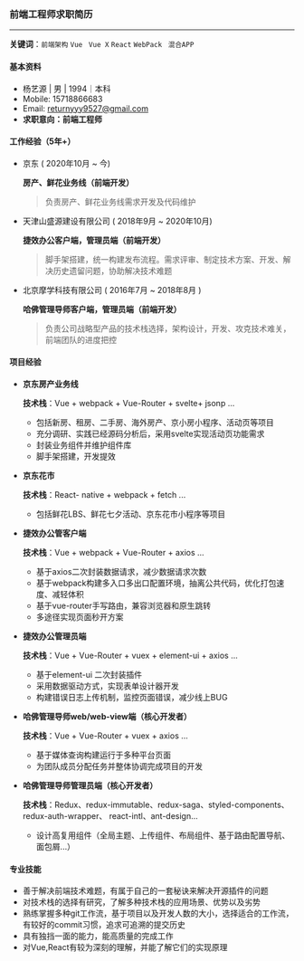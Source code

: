 ### 前端工程师求职简历

---

**关键词**：`前端架构` `Vue ` `Vue X` `React` `WebPack ` `混合APP`

#### **基本资料**

* 杨艺源 | 男 | 1994｜本科
* Mobile: 15718866683
* Email: returnyyy9527@gmail.com
* **求职意向：前端工程师**

#### **工作经验（5年+）**

* 京东 ( 2020年10⽉ ~ 今)

  **房产、鲜花业务线（前端开发）**

  > 负责房产、鲜花业务线需求开发及代码维护

* 天津山盛源建设有限公司 ( 2018年9⽉ ~ 2020年10月)

  **捷效办公客户端，管理员端（前端开发）**

  > 脚手架搭建，统一构建发布流程。需求评审、制定技术方案、开发、解决历史遗留问题，协助解决技术难题


* 北京摩学科技有限公司 ( 2016年7⽉ ~ 2018年8⽉ )

  **哈佛管理导师客户端，管理员端（前端开发）**

  > 负责公司战略型产品的技术栈选择，架构设计，开发、攻克技术难关，前端团队的进度把控


#### **项目经验**

* **京东房产业务线**

  **技术栈**：Vue + webpack + Vue-Router + svelte+ jsonp ...

  * 包括新房、租房、二手房、海外房产、京小房小程序、活动页等项目
  * 充分调研、实践已经源码分析后，采用svelte实现活动页功能需求
  * 封装业务组件并维护组件库
  * 脚手架搭建，开发提效

* **京东花市**

  **技术栈**：React- native + webpack  + fetch ...

  * 包括鲜花LBS、鲜花七夕活动、京东花市小程序等项目

* **捷效办公管客户端**

  **技术栈**：Vue + webpack + Vue-Router + axios ...

  * 基于axios二次封装数据请求，减少数据请求次数
  * 基于webpack构建多入口多出口配置环境，抽离公共代码，优化打包速度、减轻体积
  * 基于vue-router手写路由，兼容浏览器和原生跳转
  * 多途径实现页面秒开方案

* **捷效办公管理员端**

  **技术栈**：Vue + Vue-Router + vuex + element-ui + axios ...
  * 基于element-ui 二次封装插件
  * 采用数据驱动方式，实现表单设计器开发
  * 构建错误日志上传机制，监控页面错误，减少线上BUG

* **哈佛管理导师web/web-view端（核心开发者）**

  **技术栈**：Vue + Vue-Router + vuex + axios ...

  * 基于媒体查询构建运行于多种平台页面
  * 为团队成员分配任务并整体协调完成项目的开发

* **哈佛管理导师管理员端（核心开发者）**

  **技术栈**：Redux、redux-immutable、redux-saga、styled-components、redux-auth-wrapper、 react-intl、ant-design...

  * 设计高复用组件（全局主题、上传组件、布局组件、基于路由配置导航、面包屑...）


#### 专业技能

* 善于解决前端技术难题，有属于自己的一套秘诀来解决开源插件的问题
* 对技术栈的选择有研究，了解多种技术栈的应用场景、优势以及劣势
* 熟练掌握多种git工作流，基于项目以及开发人数的大小，选择适合的工作流，有较好的commit习惯，追求可追溯的提交历史
* 具有独挡一面的能力，能高质量的完成工作
* 对Vue,React有较为深刻的理解，并能了解它们的实现原理